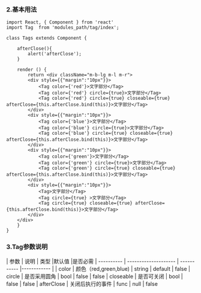 ### 2.基本用法

	import React, { Component } from 'react'
    import Tag  from 'modules_path/tag/index';

    class Tags extends Component {

        afterClose(){
        	alert('afterClose');
        }

        render () {
            return <div className="m-b-lg m-l m-r">
        	<div style={{"margin":"10px"}}>
	            <Tag color={'red'}>文字部分</Tag>
	            <Tag color={'red'} circle={true}>文字部分</Tag>
	            <Tag color={'red'} circle={true} closeable={true} afterClose={this.afterClose.bind(this)}>文字部分</Tag>
	        </div>
	        <div style={{"margin":"10px"}}>
	            <Tag color={'blue'}>文字部分</Tag>
	            <Tag color={'blue'} circle={true}>文字部分</Tag>
	            <Tag color={'blue'} circle={true} closeable={true} afterClose={this.afterClose.bind(this)}>文字部分</Tag>
	        </div>
	        <div style={{"margin":"10px"}}>
	            <Tag color={'green'}>文字部分</Tag>
	            <Tag color={'green'} circle={true}>文字部分</Tag>
	            <Tag color={'green'} circle={true} closeable={true} afterClose={this.afterClose.bind(this)}>文字部分</Tag>
	        </div>
	        <div style={{"margin":"10px"}}>
	            <Tag>文字部分</Tag>
	            <Tag circle={true} >文字部分</Tag>
	            <Tag circle={true} closeable={true} afterClose={this.afterClose.bind(this)}>文字部分</Tag>
	        </div>
	    </div>
        }
    }

### 3.Tag参数说明
| 参数          | 说明                  | 类型         |默认值        |是否必需
| ----------   | -------------------- | ----------- |------------ |
| color        | 颜色（red,green,blue) |    string   |   default   | false
| circle       | 是否采用圆角           |    bool     |   false     | false
| closeable    | 是否可关闭             |    bool     |   false     | false
| afterClose   | 关闭后执行的事件        |    func     |   null      | false




